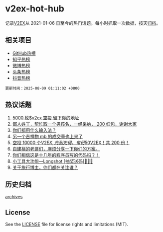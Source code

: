# v2ex-hot-hub

 记录[V2EX](https://www.v2ex.com/)从 2021-01-06 日至今的热门话题。每小时抓取一次数据，按天[归档](archives)。
 
 ## 相关项目

- [GitHub热榜](https://github.com/lonnyzhang423/github-hot-hub)
- [知乎热榜](https://github.com/lonnyzhang423/zhihu-hot-hub)
- [微博热榜](https://github.com/lonnyzhang423/weibo-hot-hub)
- [头条热榜](https://github.com/lonnyzhang423/toutiao-hot-hub)
- [抖音热榜](https://github.com/lonnyzhang423/douyin-hot-hub)


 `更新时间：2025-08-09 01:11:02 +0800`

## 热议话题

1. [5000 枚$v2ex 空投 留下你的地址](https://www.v2ex.com/t/1151092)
1. [鄙人姓丁，帮忙取一个男孩名，一经采纳， 200 红包，谢谢大家](https://www.v2ex.com/t/1151005)
1. [你们都用什么输入法？](https://www.v2ex.com/t/1150874)
1. [另一个吉祥物 mb 的成交量也上来了](https://www.v2ex.com/t/1151031)
1. [空投 10000 个$V2EX,先到先得，每份 50$V2EX！共 200 份！](https://www.v2ex.com/t/1151128)
1. [自建梯的老哥们，麻烦分享一下你们的方案。](https://www.v2ex.com/t/1150876)
1. [你们相信这是十几年的程序员写的代码吗？！](https://www.v2ex.com/t/1150932)
1. [小工具大功能—Longshot [抽奖送码]🎉🎉🎉](https://www.v2ex.com/t/1150879)
1. [关于旅行博主，你们都在关注谁？](https://www.v2ex.com/t/1150933)

## 历史归档

[archives](archives)

## License

See the [LICENSE](LICENSE) file for license rights and limitations (MIT).
